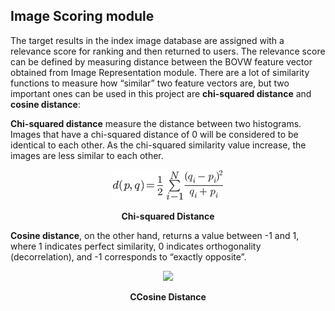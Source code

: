 ## Image Scoring module
The target results in the index image database are assigned with a relevance score for ranking and then returned to users. The relevance score can be defined by measuring distance between the BOVW feature vector obtained from Image Representation module. There are a lot of similarity functions to measure how “similar” two feature vectors are, but two important ones can be used in this project are **chi-squared distance** and **cosine distance**:

**Chi-squared distance** measure the distance between two histograms. Images that have a chi-squared distance of 0 will be considered to be identical to each other. As the chi-squared similarity value increase, the images are less similar to each other.
<p align="center">
    <img src="https://github.com/khanhducle/khanhducle.github.io/blob/master/images/distance_metric.png">
</p>
<p align="center">
    <b>Chi-squared Distance</b>
</p>


**Cosine distance**, on the other hand,  returns a value between -1 and 1, where 1 indicates perfect similarity, 0 indicates orthogonality (decorrelation), and -1 corresponds to “exactly opposite”. 

<p align="center">
    <img src="https://github.com/khanhducle/khanhducle.github.io/blob/master/images/distance_metric1.png">
</p>
<p align="center">
    <b>CCosine Distance</b>
</p>
